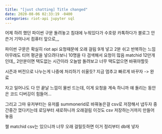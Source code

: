 ```yaml
---
title: "[just chatting] Title changed"
date: 2020-08-06 02:33:19 -0400
categories: riot-api jupyter sql
---
```


어제 하려 했던 파이썬 구문 돌려놓고 침대에 누워있다가
수호랑 카톡하다가 블로그 안 쓴거 기억나서 컴퓨터 앞으로,,,

파이썬 구문은 확실히 riot api 요청때문에 오래 걸림
9개 넣고 2분 쉬고 반복하는 느낌
아무래도 티어 평균을 넣으려다보니 10명을 다 검색해서 요청이 많음
matchid 12만개인데,, 2만분이면 택도없는 시간이라
오늘밤 돌려보고 너무 택도없으면 바꿔야할듯

시즌과 버전으로 나누는게 나중에 처리하기 쉬울듯?
지금 멈추고 빠르게 바꾸자 -> 완료

자고 일어나도 다 안 끝날 느낌이 물씬 드는데, 이게 요청을 계속 하니까
얘 돌리는 동안은 코드 디버깅이 힘들어...

그리고 그마 유저부터는 유저를 summonerid로 바꿔놓은걸 csv로 저장해서 냅두자
중간중간 껐다키는데 로딩부터 새로하니까 오래걸림
이것도 csv 저장하는거까지 만들어놓음

챌 matchid csv는 있으니까 너무 오래 걸릴듯하면 이거 정리부터 db에 넣자
